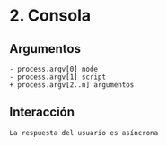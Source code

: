 # 2. Consola

## Argumentos
	- process.argv[0] node
	- process.argv[1] script
	+ process.argv[2..n] argumentos
## Interacción
	La respuesta del usuario es asíncrona



